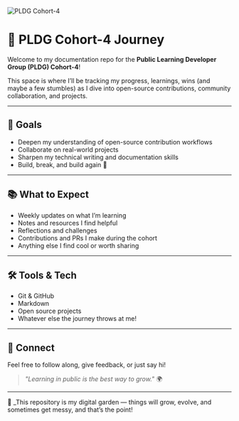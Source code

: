 ![PLDG Cohort-4](https://img.shields.io/badge/PLDG-Cohort--4-blue?style=for-the-badge)

# 🌱 PLDG Cohort-4 Journey

Welcome to my documentation repo for the **Public Learning Developer Group (PLDG) Cohort-4**!

This space is where I’ll be tracking my progress, learnings, wins (and maybe a few stumbles) as I dive into open-source contributions, community collaboration, and projects.

---

## 🚀 Goals

- Deepen my understanding of open-source contribution workflows
- Collaborate on real-world projects
- Sharpen my technical writing and documentation skills
- Build, break, and build again 💪

---

## 📚 What to Expect

- Weekly updates on what I’m learning
- Notes and resources I find helpful
- Reflections and challenges
- Contributions and PRs I make during the cohort
- Anything else I find cool or worth sharing

---

## 🛠️ Tools & Tech

- Git & GitHub
- Markdown
- Open source projects
- Whatever else the journey throws at me!

---

## 💬 Connect

Feel free to follow along, give feedback, or just say hi!

> _"Learning in public is the best way to grow."_ 🌍

---

📁 _This repository is my digital garden — things will grow, evolve, and sometimes get messy, and that’s the point!


